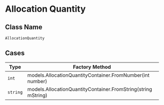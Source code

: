 
# Allocation Quantity

## Class Name

`AllocationQuantity`

## Cases

| Type | Factory Method |
|  --- | --- |
| `int` | models.AllocationQuantityContainer.FromNumber(int number) |
| `string` | models.AllocationQuantityContainer.FromString(string mString) |

